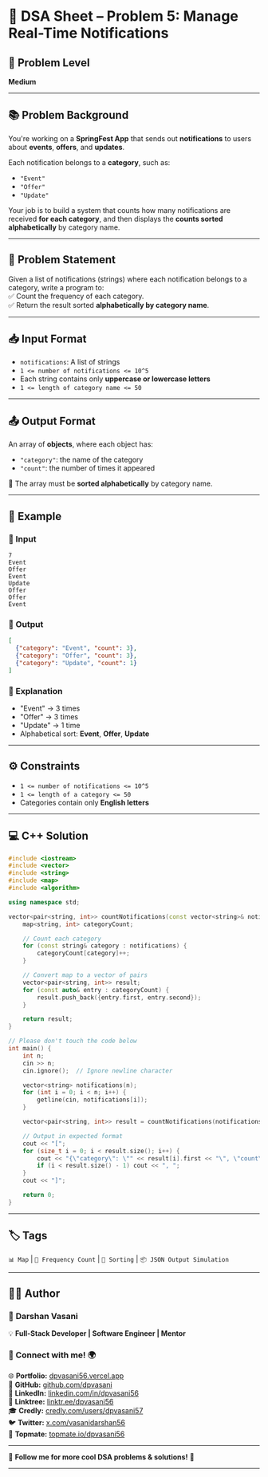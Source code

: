 

# 📣 DSA Sheet – Problem 5: Manage Real-Time Notifications

## 🎯 Problem Level  
**Medium**  

---

## 📚 Problem Background  

You're working on a **SpringFest App** that sends out **notifications** to users about **events**, **offers**, and **updates**.  

Each notification belongs to a **category**, such as:  
- `"Event"`  
- `"Offer"`  
- `"Update"`  

Your job is to build a system that counts how many notifications are received **for each category**, and then displays the **counts sorted alphabetically** by category name.

---

## 📝 Problem Statement  

Given a list of notifications (strings) where each notification belongs to a category, write a program to:  
✅ Count the frequency of each category.  
✅ Return the result sorted **alphabetically by category name**.

---

## 📥 Input Format  

- `notifications`: A list of strings  
- `1 <= number of notifications <= 10^5`  
- Each string contains only **uppercase or lowercase letters**  
- `1 <= length of category name <= 50`

---

## 📤 Output Format  

An array of **objects**, where each object has:  
- `"category"`: the name of the category  
- `"count"`: the number of times it appeared  

🔡 The array must be **sorted alphabetically** by category name.

---

## 🧪 Example  

### 🔹 Input  
```
7  
Event  
Offer  
Event  
Update  
Offer  
Offer  
Event  
```

### 🔹 Output  
```json
[
  {"category": "Event", "count": 3}, 
  {"category": "Offer", "count": 3}, 
  {"category": "Update", "count": 1}
]
```

### 🧠 Explanation  
- "Event" → 3 times  
- "Offer" → 3 times  
- "Update" → 1 time  
- Alphabetical sort: **Event**, **Offer**, **Update**

---

## ⚙️ Constraints  

- `1 <= number of notifications <= 10^5`  
- `1 <= length of a category <= 50`  
- Categories contain only **English letters**

---

## 💻 C++ Solution  

```cpp
#include <iostream>
#include <vector>
#include <string>
#include <map>
#include <algorithm>

using namespace std;

vector<pair<string, int>> countNotifications(const vector<string>& notifications) {
    map<string, int> categoryCount;

    // Count each category
    for (const string& category : notifications) {
        categoryCount[category]++;
    }

    // Convert map to a vector of pairs
    vector<pair<string, int>> result;
    for (const auto& entry : categoryCount) {
        result.push_back({entry.first, entry.second});
    }

    return result;
}

// Please don't touch the code below
int main() {
    int n;
    cin >> n;
    cin.ignore();  // Ignore newline character

    vector<string> notifications(n);
    for (int i = 0; i < n; i++) {
        getline(cin, notifications[i]);
    }

    vector<pair<string, int>> result = countNotifications(notifications);

    // Output in expected format
    cout << "[";
    for (size_t i = 0; i < result.size(); i++) {
        cout << "{\"category\": \"" << result[i].first << "\", \"count\": " << result[i].second << "}";
        if (i < result.size() - 1) cout << ", ";
    }
    cout << "]";

    return 0;
}
```

---

## 🏷️ Tags  
`📊 Map` | `🔁 Frequency Count` | `🔡 Sorting` | `📦 JSON Output Simulation`  

---
## 👨‍💻 Author  

### 🚀 **Darshan Vasani**  
💡 **Full-Stack Developer | Software Engineer | Mentor**    

### 🔗 Connect with me! 🌍  
🌐 **Portfolio:** [dpvasani56.vercel.app](https://dpvasani56.vercel.app/)  
🐙 **GitHub:** [github.com/dpvasani](https://github.com/dpvasani)  
💼 **LinkedIn:** [linkedin.com/in/dpvasani56](https://www.linkedin.com/in/dpvasani56/)  
🌳 **Linktree:** [linktr.ee/dpvasani56](https://linktr.ee/dpvasani56)  
🎓 **Credly:** [credly.com/users/dpvasani57](https://www.credly.com/users/dpvasani57/)  
🐦 **Twitter:** [x.com/vasanidarshan56](https://x.com/vasanidarshan56)  
📢 **Topmate:** [topmate.io/dpvasani56](https://topmate.io/dpvasani56)  

---

🚀 **Follow me for more cool DSA problems & solutions!** 🌟  

---  
